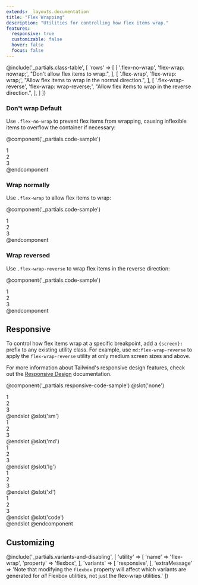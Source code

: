 ```yaml
---
extends: _layouts.documentation
title: "Flex Wrapping"
description: "Utilities for controlling how flex items wrap."
features:
  responsive: true
  customizable: false
  hover: false
  focus: false
---
```


@include('_partials.class-table', [
  'rows' => [
    [
      '.flex-no-wrap',
      'flex-wrap: nowrap;',
      "Don't allow flex items to wrap.",
    ],
    [
      '.flex-wrap',
      'flex-wrap: wrap;',
      "Allow flex items to wrap in the normal direction.",
    ],
    [
      '.flex-wrap-reverse',
      'flex-wrap: wrap-reverse;',
      "Allow flex items to wrap in the reverse direction.",
    ],
  ]
])

### Don't wrap <span class="ml-2 font-semibold text-grey-dark text-sm uppercase tracking-wide">Default</span>

Use `.flex-no-wrap` to prevent flex items from wrapping, causing inflexible items to overflow the container if necessary:

@component('_partials.code-sample')
<div class="flex flex-no-wrap bg-grey-lighter">
  <div class="w-2/5 flex-none p-2">
    <div class="text-grey-darker text-center bg-grey-light p-2">1</div>
  </div>
  <div class="w-2/5 flex-none p-2">
    <div class="text-grey-darker text-center bg-grey-light p-2">2</div>
  </div>
  <div class="w-2/5 flex-none p-2">
    <div class="text-grey-darker text-center bg-grey-light p-2">3</div>
  </div>
</div>
@endcomponent

### Wrap normally

Use `.flex-wrap` to allow flex items to wrap:

@component('_partials.code-sample')
<div class="flex flex-wrap bg-grey-lighter">
  <div class="w-2/5 p-2">
    <div class="text-grey-darker text-center bg-grey-light p-2">1</div>
  </div>
  <div class="w-2/5 p-2">
    <div class="text-grey-darker text-center bg-grey-light p-2">2</div>
  </div>
  <div class="w-2/5 p-2">
    <div class="text-grey-darker text-center bg-grey-light p-2">3</div>
  </div>
</div>
@endcomponent

### Wrap reversed

Use `.flex-wrap-reverse` to wrap flex items in the reverse direction:

@component('_partials.code-sample')
<div class="flex flex-wrap-reverse bg-grey-lighter">
  <div class="w-2/5 p-2">
    <div class="text-grey-darker text-center bg-grey-light p-2">1</div>
  </div>
  <div class="w-2/5 p-2">
    <div class="text-grey-darker text-center bg-grey-light p-2">2</div>
  </div>
  <div class="w-2/5 p-2">
    <div class="text-grey-darker text-center bg-grey-light p-2">3</div>
  </div>
</div>
@endcomponent

## Responsive

To control how flex items wrap at a specific breakpoint, add a `{screen}:` prefix to any existing utility class. For example, use `md:flex-wrap-reverse` to apply the `flex-wrap-reverse` utility at only medium screen sizes and above.

For more information about Tailwind's responsive design features, check out the [Responsive Design](/docs/responsive-design) documentation.

@component('_partials.responsive-code-sample')
@slot('none')
<div class="flex flex-no-wrap bg-grey-lighter">
  <div class="w-2/5 flex-none p-2">
    <div class="text-grey-darker text-center bg-grey-light p-2">1</div>
  </div>
  <div class="w-2/5 flex-none p-2">
    <div class="text-grey-darker text-center bg-grey-light p-2">2</div>
  </div>
  <div class="w-2/5 flex-none p-2">
    <div class="text-grey-darker text-center bg-grey-light p-2">3</div>
  </div>
</div>
@endslot
@slot('sm')
<div class="flex flex-wrap bg-grey-lighter">
  <div class="w-2/5 flex-none p-2">
    <div class="text-grey-darker text-center bg-grey-light p-2">1</div>
  </div>
  <div class="w-2/5 flex-none p-2">
    <div class="text-grey-darker text-center bg-grey-light p-2">2</div>
  </div>
  <div class="w-2/5 flex-none p-2">
    <div class="text-grey-darker text-center bg-grey-light p-2">3</div>
  </div>
</div>
@endslot
@slot('md')
<div class="flex flex-wrap-reverse bg-grey-lighter">
  <div class="w-2/5 flex-none p-2">
    <div class="text-grey-darker text-center bg-grey-light p-2">1</div>
  </div>
  <div class="w-2/5 flex-none p-2">
    <div class="text-grey-darker text-center bg-grey-light p-2">2</div>
  </div>
  <div class="w-2/5 flex-none p-2">
    <div class="text-grey-darker text-center bg-grey-light p-2">3</div>
  </div>
</div>
@endslot
@slot('lg')
<div class="flex flex-no-wrap bg-grey-lighter">
  <div class="w-2/5 flex-none p-2">
    <div class="text-grey-darker text-center bg-grey-light p-2">1</div>
  </div>
  <div class="w-2/5 flex-none p-2">
    <div class="text-grey-darker text-center bg-grey-light p-2">2</div>
  </div>
  <div class="w-2/5 flex-none p-2">
    <div class="text-grey-darker text-center bg-grey-light p-2">3</div>
  </div>
</div>
@endslot
@slot('xl')
<div class="flex flex-wrap bg-grey-lighter">
  <div class="w-2/5 flex-none p-2">
    <div class="text-grey-darker text-center bg-grey-light p-2">1</div>
  </div>
  <div class="w-2/5 flex-none p-2">
    <div class="text-grey-darker text-center bg-grey-light p-2">2</div>
  </div>
  <div class="w-2/5 flex-none p-2">
    <div class="text-grey-darker text-center bg-grey-light p-2">3</div>
  </div>
</div>
@endslot
@slot('code')
<div class="none:flex-no-wrap sm:flex-wrap md:flex-wrap-reverse lg:flex-no-wrap xl:flex-wrap ...">
  <!-- ... -->
</div>
@endslot
@endcomponent

## Customizing

@include('_partials.variants-and-disabling', [
    'utility' => [
        'name' => 'flex-wrap',
        'property' => 'flexbox',
    ],
    'variants' => [
        'responsive',
    ],
    'extraMessage' => 'Note that modifying the <code>flexbox</code> property will affect which variants are generated for <em>all</em> Flexbox utilities, not just the flex-wrap utilities.'
])
